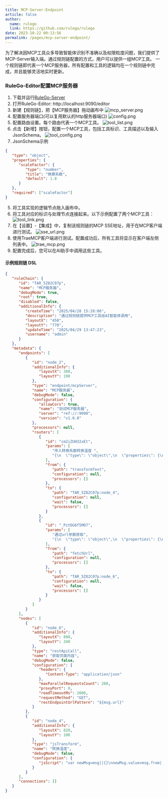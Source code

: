 ```yaml
---
title: MCP-Server-Endpoint
article: false
author: 
  name: rulego
  link: https://github.com/rulego/rulego
date: 2023-10-22 00:13:56
permalink: /pages/mcp-server-endpoint/
---
```


为了解决因MCP工具众多导致智能体识别不准确以及权限粒度问题，我们提供了MCP-Server输入端。通过规则链配置的方式，用户可以提供一组MCP工具。
一个规则链即代表一个MCP服务器，所有配置和工具的逻辑均在一个规则链中完成，并且能够灵活地实时更新。

### RuleGo-Editor配置MCP服务器
1. 下载并运行[RuleGo-Server](/pages/rulego-server/)
2. 打开RuleGo-Editor: http://localhost:9090/editor
3. 新建【规则链】，把【MCP服务器】拖动画布中
![mcp_server.png](/img/mcp-server-endpoint/mcp_server.png)
4. 配置服务器端口(可以复用默认的http服务器端口)
![config.png](/img/mcp-server-endpoint/config.png)
5. 配置路由设置。每个路由代表一个MCP工具。
![tool_list.png](/img/mcp-server-endpoint/tool_list.png)
6. 点击【新增】按钮，配置一个MCP工具，包括工具标识、工具描述以及输入JsonSchema。
![tool_config.png](/img/mcp-server-endpoint/tool_config.png)
7. JsonSchema示例
```json
{
   "type": "object",
   "properties": {
      "scaleFactor": {
         "type": "number",
         "title": "换算系数",
         "default": 1.8
      }
   },
   "required": ["scaleFactor"]
}
```
5. 将工具实现的逻辑节点拖入画布中。
6. 将工具对应的标识与处理节点连接起来。以下示例配置了两个MCP工具：
![tool_link.png](img/mcp-server-endpoint/tool_link.png)
7. 在【设置】-【集成】中，复制该规则链的MCP SSE地址，用于在MCP客户端进行测试。
![sse_url.png](/img/mcp-server-endpoint/sse_url.png)
8. 使用TraeMCP客户端进行测试。配置成功后，所有工具将显示在客户端左侧列表中。
![trae_mcp.png](/img/mcp-server-endpoint/trae_mcp.png)
9. 配置完成后，您可以在AI助手中调用这些工具。

#### 示例规则链 DSL

```json
{
   "ruleChain": {
      "id": "TAR_5Z82C07p",
      "name": "MCP服务器",
      "debugMode": true,
      "root": true,
      "disabled": false,
      "additionalInfo": {
         "createTime": "2025/04/28 15:28:06",
         "description": "通过规则链提供MCP工具给AI智能体调用",
         "layoutX": "450",
         "layoutY": "770",
         "updateTime": "2025/04/29 13:47:23",
         "username": "admin"
      }
   },
   "metadata": {
      "endpoints": [
         {
            "id": "node_2",
            "additionalInfo": {
               "layoutX": 380,
               "layoutY": 190
            },
            "type": "endpoint/mcpServer",
            "name": "MCP服务器",
            "debugMode": false,
            "configuration": {
               "allowCors": true,
               "name": "测试MCP服务器",
               "server": "ref://:9090",
               "version": "v1.0.0"
            },
            "processors": null,
            "routers": [
               {
                  "id": "cm2iZUH32xEt",
                  "params": [
                     "传入转换系数转换温度 ",
                     "{\n  \"type\": \"object\",\n  \"properties\": {\n    \"scaleFactor\": {\n      \"type\": \"number\",\n      \"title\": \"换算系数\",\n      \"default\": 1.8\n    }\n  },\n  \"required\": [\"scaleFactor\"]\n}\n"
                  ],
                  "from": {
                     "path": "transformText",
                     "configuration": null,
                     "processors": []
                  },
                  "to": {
                     "path": "TAR_5Z82C07p:node_4",
                     "configuration": null,
                     "wait": false,
                     "processors": []
                  }
               },
               {
                  "id": "_PztDG6f5MO7",
                  "params": [
                     "通过url参数获取",
                     "{\n  \"type\": \"object\",\n  \"properties\": {\n    \"url\": {\n      \"type\": \"string\",\n      \"title\": \"URL\"\n    }\n  },\n  \"required\": [\"url\"]\n}\n"
                  ],
                  "from": {
                     "path": "fetchUrl",
                     "configuration": null,
                     "processors": []
                  },
                  "to": {
                     "path": "TAR_5Z82C07p:node_6",
                     "configuration": null,
                     "wait": false,
                     "processors": []
                  }
               }
            ]
         }
      ],
      "nodes": [
         {
            "id": "node_6",
            "additionalInfo": {
               "layoutX": 890,
               "layoutY": 340
            },
            "type": "restApiCall",
            "name": "获取页面内容",
            "debugMode": false,
            "configuration": {
               "headers": {
                  "Content-Type": "application/json"
               },
               "maxParallelRequestsCount": 200,
               "proxyPort": 0,
               "readTimeoutMs": 2000,
               "requestMethod": "GET",
               "restEndpointUrlPattern": "${msg.url}"
            }
         },
         {
            "id": "node_4",
            "additionalInfo": {
               "layoutX": 820,
               "layoutY": 100
            },
            "type": "jsTransform",
            "name": "转换温度",
            "debugMode": false,
            "configuration": {
               "jsScript": "var newMsg=msg||{}\nnewMsg.value=msg.from||\"test01\"\nreturn {'msg':newMsg,'metadata':metadata,'msgType':msgType};"
            }
         }
      ],
      "connections": []
   }
}
```

